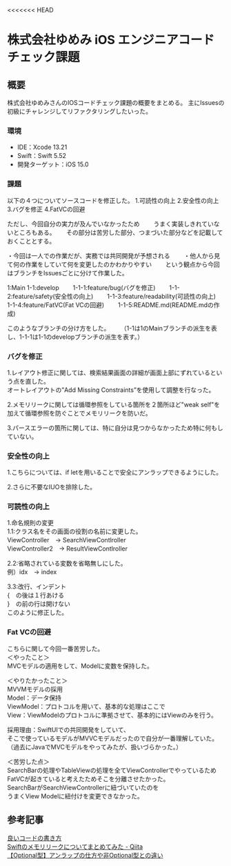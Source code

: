 <<<<<<< HEAD
# 株式会社ゆめみ iOS エンジニアコードチェック課題

## 概要

株式会社ゆめみさんのIOSコードチェック課題の概要をまとめる。
主にIssuesの初級にチャレンジしてリファクタリングしたいった。


### 環境

- IDE：Xcode 13.21
- Swift：Swift 5.52
- 開発ターゲット：iOS 15.0

### 課題

以下の４つについてソースコードを修正した。
1.可読性の向上
2.安全性の向上
3.バグを修正
4.FatVCの回避

ただし、今回自分の実力が及んでいなかったため　　
うまく実装しきれていないところもある。　　
その部分は苦労した部分、つまづいた部分などを記載しておくこととする。　　


・今回は一人での作業だが、実務では共同開発が予想される　　
・他人から見て何の作業をしていて何を変更したのかわかりやすい　　
という観点から今回はブランチをIssuesごとに分けて作業した。　　

1:Main
1-1:develop　　
1-1-1:feature/bug(バグを修正)　　
1-1-2:feature/safety(安全性の向上)　　
1-1-3:feature/readability(可読性の向上)　　
1-1-4:feature/FatVC(Fat VCの回避)　　
1-1-5:README.md(README.mdの作成)　　

このようなブランチの分け方をした。　　
（1-1は1のMainブランチの派生を表し、1-1-1は1-1のdevelopブランチの派生を表す。）

 
 
### バグを修正
1.レイアウト修正に関しては、検索結果画面の詳細が画面上部にずれているという点を直した。  
オートレイアウトの”Add Missing Constraints”を使用して調整を行なった。

2.メモリリークに関しては循環参照をしている箇所を２箇所ほど"weak   self"を加えて循環参照を防ぐことでメモリリークを防いだ。

3.パースエラーの箇所に関しては、特に自分は見つからなかったため特に何もしていない。

### 安全性の向上
1.こちらについては、if letを用いることで安全にアンラップできるようにした。

2.さらに不要なIUOを排除した。

### 可読性の向上
1.命名規則の変更  
1.1:クラス名をその画面の役割の名前に変更した。  
ViewController　→ SearchViewContlroller   
ViewController2　→ ResultViewContlroller  

2.2:省略されている変数を省略無しにした。  
例）idx　→ index

3.3:改行、インデント  
{　の後は１行あける  
}　の前の行は開けない  
このように修正した。  

### Fat VCの回避  
こちらに関して今回一番苦労した。  
＜やったこと＞  
MVCモデルの適用をして、Modelに変数を保持した。  
  
＜やりたかったこと＞  
MVVMモデルの採用  
Model：データ保持  
ViewModel：プロトコルを用いて、基本的な処理はここで  
View：ViewModelのプロトコルに準拠させて、基本的にはViewのみを行う。  
  
採用理由：SwiftUIでの共同開発をしていて、  
そこで使っているモデルがMVVCモデルだったので自分が一番理解していた。  
（過去にJavaでMVCモデルをやってみたが、扱いづらかった。）  
  
＜苦労した点＞  
SearchBarの処理やTableViewの処理を全てViewControllerでやっているため  
FatVCが起きていると考えたためそこを分離させたかった。  
SearchBarがSearchViewControllerに紐づいていたのを  
うまくView Modelに紐付けを変更できなかった。  


## 参考記事

[良いコードの書き方](https://qiita.com/alt_yamamoto/items/25eda376e6b947208996)  
[Swiftのメモリリークについてまとめてみた - Qiita](https://qiita.com/ryu1sazae/items/201275f9ac3af1ec9e64)  
[【Optional型】アンラップの仕方や非Optional型との違い](https://tech-maga.com/swift-optional)  

